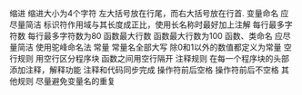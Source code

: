 缩进
缩进大小为4个字符
左大括号放在行尾，而右大括号放在行首.
变量命名
应尽量简洁
标识符作用域与其长度成正比，使用长名称时最好加上注解
每行最多字符数
每行最多字符数为80
函数最大行数
函数最大行数为100
函数、类命名
应尽量简洁
使用驼峰命名法
常量
常量名全部大写
除0和1以外的数值都定义为常量
空行规则
用空行区分程序块
函数之间用空行隔开
注释规则
在每一个程序块的头部添加注释，解释功能
注释和代码同步完成
操作符前后空格
操作符前后不空格
其他规则
尽量避免变量名的重复